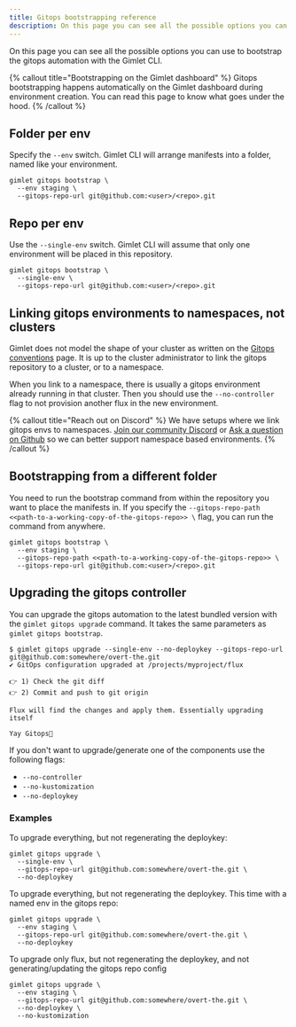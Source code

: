 ```yaml
---
title: Gitops bootstrapping reference
description: On this page you can see all the possible options you can use to bootstrap the gitops automation with the Gimlet CLI.
---
```


On this page you can see all the possible options you can use to bootstrap the gitops automation with the Gimlet CLI.

{% callout title="Bootstrapping on the Gimlet dashboard" %}
Gitops bootstrapping happens automatically on the Gimlet dashboard during environment creation. You can read this page to know what goes under the hood.
{% /callout %}

## Folder per env

Specify the `--env` switch. Gimlet CLI will arrange manifests into a folder, named like your environment.

```
gimlet gitops bootstrap \
  --env staging \
  --gitops-repo-url git@github.com:<user>/<repo>.git
```

## Repo per env

Use the `--single-env` switch. Gimlet CLI will assume that only one environment will be placed in this repository.

```
gimlet gitops bootstrap \
  --single-env \
  --gitops-repo-url git@github.com:<user>/<repo>.git
```

## Linking gitops environments to namespaces, not clusters

Gimlet does not model the shape of your cluster as written on the [Gitops conventions](/concepts/gitops-conventions) page. It is up to the cluster administrator to link the gitops repository to a cluster, or to a namespace.

When you link to a namespace, there is usually a gitops environment already running in that cluster. Then you should use the `--no-controller` flag to not provision another flux in the new environment.

{% callout title="Reach out on Discord" %}
We have setups where we link gitops envs to namespaces. [Join our community Discord](https://discord.com/invite/ZwQDxPkYzE) or [Ask a question on Github](https://github.com/gimlet-io/gimlet/discussions) so we can better support namespace based environments.
{% /callout %}

## Bootstrapping from a different folder

You need to run the bootstrap command from within the repository you want to place the manifests in.
If you specify the `--gitops-repo-path <<path-to-a-working-copy-of-the-gitops-repo>> \` flag, you can run the command from anywhere.

```
gimlet gitops bootstrap \
  --env staging \
  --gitops-repo-path <<path-to-a-working-copy-of-the-gitops-repo>> \
  --gitops-repo-url git@github.com:<user>/<repo>.git
```

## Upgrading the gitops controller

You can upgrade the gitops automation to the latest bundled version with the `gimlet gitops upgrade` command. It takes the same parameters as `gimlet gitops bootstrap`.

```
$ gimlet gitops upgrade --single-env --no-deploykey --gitops-repo-url git@github.com:somewhere/overt-the.git
✔️ GitOps configuration upgraded at /projects/myproject/flux

👉 1) Check the git diff
👉 2) Commit and push to git origin

Flux will find the changes and apply them. Essentially upgrading itself

Yay Gitops🙌
```

If you don't want to upgrade/generate one of the components use the following flags:

- `--no-controller`
- `--no-kustomization`
- `--no-deploykey`

### Examples

To upgrade everything, but not regenerating the deploykey:

```
gimlet gitops upgrade \
  --single-env \
  --gitops-repo-url git@github.com:somewhere/overt-the.git \
  --no-deploykey
```

To upgrade everything, but not regenerating the deploykey. This time with a named env in the gitops repo:

```
gimlet gitops upgrade \
  --env staging \
  --gitops-repo-url git@github.com:somewhere/overt-the.git \
  --no-deploykey
```

To upgrade only flux, but not regenerating the deploykey, and not generating/updating the gitops repo config

```
gimlet gitops upgrade \
  --env staging \
  --gitops-repo-url git@github.com:somewhere/overt-the.git \
  --no-deploykey \
  --no-kustomization
```

